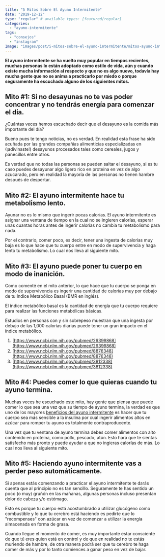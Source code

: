 ```yaml
---
title: "5 Mitos Sobre El Ayuno Intermitente"
date: "2019-12-12"
type: "regular" # available types: [featured/regular]
categories: 
  - "ayuno-intermitente"
tags: 
  - "consejos"
  - "instagram"
Image: "images/post/5-mitos-sobre-el-ayuno-intermitente/mitos-ayuno-intermitente-min-scaled.jpg"
---
```


**El ayuno intermitente se ha vuelto muy popular en tiempos recientes, muchas personas lo están adoptado como estilo de vida, aún y cuando existe mucha información al respecto y que no es algo nuevo, todavía hay mucha gente que no se anima a practicarlo por miedo o porque seguramente ha escuchado alguno de los siguientes mitos.**

## Mito #1: Si no desayunas no te vas poder concentrar y no tendrás energía para comenzar el día.

¿Cuántas veces hemos escuchado decir que el desayuno es la comida más importante del día?

Bueno pues te tengo noticias, no es verdad. En realidad esta frase ha sido acuñada por las grandes compañías alimenticias especializadas en (¡adivinaste!) desayunos procesados tales como cereales, jugos y panecillos entre otros.

Es verdad que no todas las personas se pueden saltar el desayuno, si es tu caso puedes desayunar algo ligero rico en proteína en vez de algo azucarado, pero en realidad la mayoría de las personas no tienen hambre después de despertar.

## Mito #2: El ayuno intermitente hace tu metabolismo lento.

Ayunar no es lo mismo que ingerir pocas calorías. El ayuno intermitente es asignar una ventana de tiempo en la cual no se ingieren calorías, esperar unas cuantas horas antes de ingerir calorías no cambia tu metabolismo para nada.

Por el contrario, comer poco, es decir, tener una ingesta de calorías muy baja es lo que hace que tu cuerpo entre en modo de supervivencia y haga lento tu metabolismo. Lo cual nos lleva al siguiente mito.

## Mito #3: El ayuno puede poner tu cuerpo en modo de inanición.

Como comenté en el mito anterior, lo que hace que tu cuerpo se ponga en modo de supervivencia es ingerir una cantidad de calorías muy por debajo de tu Indice Metabólico Basal (BMR en inglés).

El índice metabólico basal es la cantidad de energía que tu cuerpo requiere para realizar las funciones metabólicas básicas.

Estudios en personas con y sin sobrepeso muestran que una ingesta por debajo de las 1,000 calorías diarias puede tener un gran impacto en el índice metabólico.

1. [https://www.ncbi.nlm.nih.gov/pubmed/26399868](https://www.ncbi.nlm.nih.gov/pubmed/26399868)
2. [https://www.ncbi.nlm.nih.gov/pubmed/8876348](https://www.ncbi.nlm.nih.gov/pubmed/8876348)
3. [https://www.ncbi.nlm.nih.gov/pubmed/3812338](https://www.ncbi.nlm.nih.gov/pubmed/3812338)

## Mito #4: Puedes comer lo que quieras cuando tu ayuno termina.

Muchas veces he escuchado este mito, hay gente que piensa que puede comer lo que sea una vez que su tiempo de ayuno termina, la verdad es que uno de los mayores [beneficios del ayuno intermitente](https://ayunointermitentedotblog.wordpress.com/2019/12/12/4-beneficios-del-ayuno-intermitente/) es hacer que tu cuerpo sea más sensible a la insulina por cual ingerir alimentos altos en azúcar para romper tu ayuno es totalmente contraproducente.

Una vez que tu ventana de ayuno termina debes comer alimentos con alto contenido en proteína, como pollo, pescado, atún. Esto hará que te sientas satisfecho más pronto y puede ayudar a que no ingieras calorías de más. Lo cual nos lleva al siguiente mito.

## Mito #5: Haciendo ayuno intermitente vas a perder peso automáticamente.

Si apenas estás comenzando a practicar el ayuno intermitente te darás cuenta que al principio no es tan sencillo. Seguramente te has sentido un poco (o muy) gruñón en las mañanas, algunas personas incluso presentan dolor de cabeza y/o estómago.

Esto es porque tu cuerpo está acostumbrado a utilizar glucógeno como combustible y lo que tu cerebro está haciendo es pedirte que lo "recompenses" con azúcar en vez de comenzar a utilizar la energía almacenada en forma de grasa.

Cuando llegue el momento de comer, es muy importante estar consciente de que tú eres quien está en control y de que en realidad no te estás muriendo de hambre, de otra manera podrá ser que tu cerebro te haga comer de más y por lo tanto comiences a ganar peso en vez de bajar.
